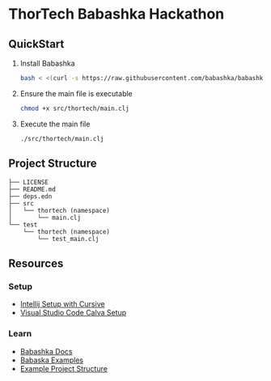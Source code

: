 # ThorTech Babashka Hackathon

## QuickStart

1. Install Babashka

   ```sh
   bash < <(curl -s https://raw.githubusercontent.com/babashka/babashka/master/install)
   ```

1. Ensure the main file is executable

   ```sh
   chmod +x src/thortech/main.clj
   ```

1. Execute the main file

   ```
   ./src/thortech/main.clj
   ```

## Project Structure

```
├── LICENSE
├── README.md
├── deps.edn
├── src
│   └── thortech (namespace)
│       └── main.clj
└── test
    └── thortech (namespace)
        └── test_main.clj
```

## Resources

### Setup

- [Intellij Setup with Cursive](https://cursive-ide.com/userguide/babashka.html)
- [Visual Studio Code Calva Setup](https://calva.io/babashka/)

### Learn

- [Babashka Docs](https://github.com/babashka/babashka)
- [Babaska Examples](https://github.com/babashka/babashka/blob/master/examples/README.md)
- [Example Project Structure](https://cljdoc.org/d/borkdude/babashka/0.2.6/doc/readme)